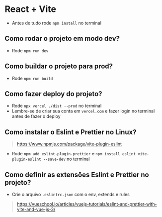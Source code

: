 # React + Vite
- Antes de tudo rode `npm install` no terminal

## Como rodar o projeto em modo dev?
- Rode `npm run dev`

## Como buildar o projeto para prod?
- Rode `npm run build`

## Como fazer deploy do projeto?
- Rode `npx vercel ./dist --prod` no terminal
- Lembre-se de criar sua conta em `vercel.com` e fazer login  no terminal antes de fazer o deploy

## Como instalar o Eslint e Prettier no Linux?
> https://www.npmjs.com/package/vite-plugin-eslint
- Rode `npm add eslint-plugin-prettier` e `npm install eslint vite-plugin-eslint --save-dev` no terminal

## Como definir as extensões Eslint e Prettier no projeto?
- Crie o arquivo `.eslintrc.json` com o env, extends e rules

> https://vueschool.io/articles/vuejs-tutorials/eslint-and-prettier-with-vite-and-vue-js-3/